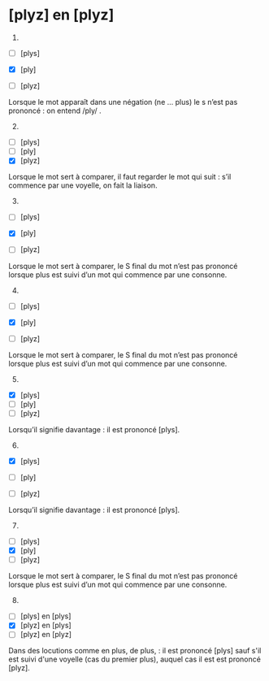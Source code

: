 # [plyz] en [plyz]

1. 
- [ ] [plys] 
- [x] [ply] 
- [ ] [plyz]


Lorsque le mot apparaît dans une négation (ne …
plus) le s n’est pas prononcé : on entend /ply/ .

2. 
- [ ] [plys]
- [ ] [ply]
- [x] [plyz]

Lorsque
le mot sert à comparer, il faut regarder le mot qui suit : s’il  commence par une voyelle, on fait la liaison.

3. 
- [ ] [plys]
- [x] [ply]
- [ ] [plyz]


 Lorsque
le mot sert à comparer, le S final du mot n’est pas prononcé lorsque plus est suivi d’un mot qui commence par
une consonne.



4. 
- [ ] [plys]
- [x] [ply]
- [ ] [plyz]


 Lorsque
le mot sert à comparer, le S final du mot n’est pas prononcé lorsque plus est suivi d’un mot qui commence par
une consonne.



5. 
- [x] [plys]
- [ ] [ply]
- [ ] [plyz]

Lorsqu’il
signifie davantage  :
il est prononcé [plys].

6. 
- [x] [plys]
- [ ] [ply]
- [ ] [plyz]


Lorsqu’il
signifie davantage  :
il est prononcé [plys].



7. 
- [ ] [plys]
- [x] [ply]
- [ ] [plyz]

 Lorsque
le mot sert à comparer, le S final du mot n’est pas prononcé lorsque plus est suivi d’un mot qui commence par
une consonne.

8. 
- [ ] [plys] en [plys]
- [x] [plyz] en [plys]
- [ ] [plyz] en [plyz]

Dans des locutions comme en plus, de plus, : il est prononcé [plys] sauf s'il est suivi d'une voyelle (cas du premier plus), auquel cas il est est prononcé [plyz].
